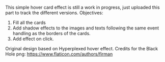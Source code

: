 This simple hover card effect is still a work in progress, just uploaded this part to track the different versions.
Objectives:
  1. Fill all the cards
  2. Add shadow effects to the images and texts following the same event handling as the borders of the cards.
  3. Add effect on click.

Original design based on Hyperplexed hover effect.
Credits for the Black Hole png: https://www.flaticon.com/authors/firman

